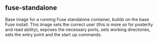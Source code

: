 fuse-standalone
---------------
Base image for a running Fuse standalone container, builds on the base Fuse install.  This image sets the correct user (this is more so for posterity and read ability), exposes the necessary ports, sets working directories, sets the entry point and the start up commands.

